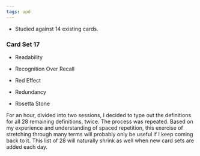 ```yaml
---
tags: upd
---
```


* Studied against 14 existing cards.

### Card Set 17

* Readability

* Recognition Over Recall

* Red Effect

* Redundancy

* Rosetta Stone

For an hour, divided into two sessions, I decided to type out the definitions for all 28 remaining definitions, twice. The process was repeated. Based on my experience and understanding of spaced repetition, this exercise of stretching through many terms will probably only be useful if I keep coming back to it. This list of 28 will naturally shrink as well when new card sets are added each day.
